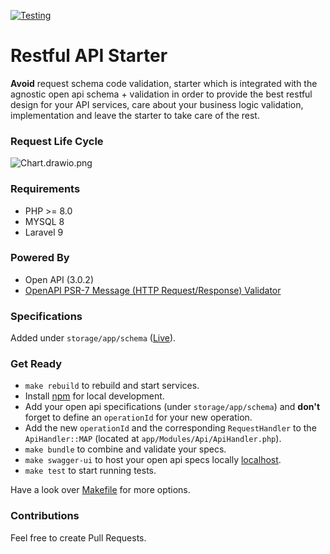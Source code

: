 [![Testing](https://github.com/omarfawzi/Restful-API-Starter/actions/workflows/main.yml/badge.svg)](https://github.com/omarfawzi/Restful-API-Starter/actions/workflows/main.yml)

# Restful API Starter

**Avoid** request schema code validation, starter which is integrated with the agnostic open api schema + validation in order to provide the best restful design for your API services, care about your business logic validation, implementation and leave the starter to take care of the rest.  

### Request Life Cycle

![Chart.drawio.png](https://github.com/omarfawzi/Restful-API-Starter/blob/main/Chart.png)

### Requirements
- PHP >= 8.0
- MYSQL 8
- Laravel 9

### Powered By
- Open API (3.0.2)
- [OpenAPI PSR-7 Message (HTTP Request/Response) Validator](https://github.com/thephpleague/openapi-psr7-validator)

### Specifications 

Added under `storage/app/schema` ([Live](https://omarfawzi.github.io/Restful-API-Starter/)).

### Get Ready
- `make rebuild` to rebuild and start services.
- Install [npm](https://nodejs.org/en/download) for local development.
- Add your open api specifications (under `storage/app/schema`) and **don't** forget to define an `operationId` for your new operation.
- Add the new `operationId` and the corresponding `RequestHandler` to the `ApiHandler::MAP` (located at `app/Modules/Api/ApiHandler.php`). 
- `make bundle` to combine and validate your specs.
- `make swagger-ui` to host your open api specs locally [localhost](http://localhost:8081).
- `make test` to start running tests.

Have a look over [Makefile](https://github.com/omarfawzi/Restful-API-Starter/blob/main/Makefile) for more options.

### Contributions

Feel free to create Pull Requests.
